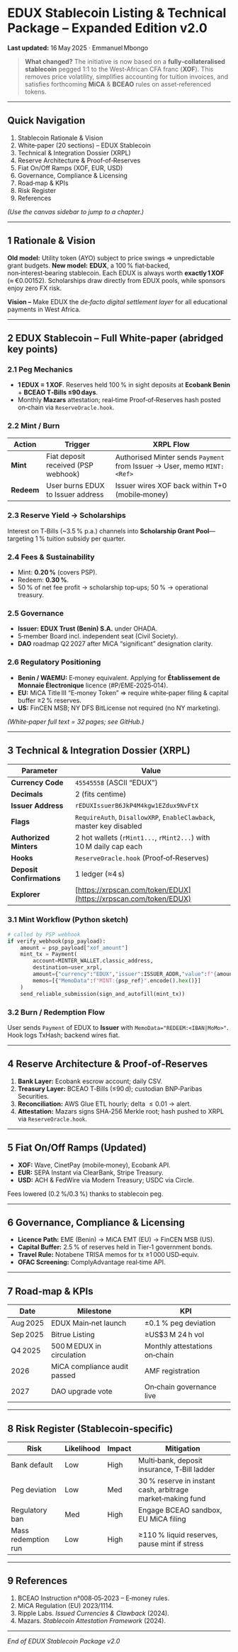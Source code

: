 # EDUX Stablecoin Listing & Technical Package – Expanded Edition v2.0

**Last updated:** 16 May 2025 · Emmanuel Mbongo

> **What changed?** The initiative is now based on a **fully‑collateralised stablecoin** pegged 1:1 to the West‑African CFA franc (**XOF**). This removes price volatility, simplifies accounting for tuition invoices, and satisfies forthcoming **MiCA** & **BCEAO** rules on asset‑referenced tokens.

---

## Quick Navigation

1. Stablecoin Rationale & Vision
2. White‑paper (20 sections) – EDUX Stablecoin
3. Technical & Integration Dossier (XRPL)
4. Reserve Architecture & Proof‑of‑Reserves
5. Fiat On/Off Ramps (XOF, EUR, USD)
6. Governance, Compliance & Licensing
7. Road‑map & KPIs
8. Risk Register
9. References

*(Use the canvas sidebar to jump to a chapter.)*

---

## 1  Rationale & Vision

**Old model:** Utility token (AYO) subject to price swings ⇒ unpredictable grant budgets.
**New model:** **EDUX**, a 100 % fiat‑backed, non‑interest‑bearing stablecoin.  Each EDUX is always worth **exactly 1 XOF** (≈ €0.00152).  Scholarships draw directly from EDUX pools, while sponsors enjoy zero FX risk.

**Vision –** Make EDUX the *de‑facto digital settlement layer* for all educational payments in West Africa.

---

## 2  EDUX Stablecoin – Full White‑paper (abridged key points)

### 2.1  Peg Mechanics

* **1 EDUX = 1 XOF**.  Reserves held 100 % in sight deposits at **Ecobank Benin** + **BCEAO T‑Bills ≤90 days**.
* Monthly **Mazars** attestation; real‑time Proof‑of‑Reserves hash posted on‑chain via `ReserveOracle.hook`.

### 2.2  Mint / Burn

| Action     | Trigger                             | XRPL Flow                                                               |
| ---------- | ----------------------------------- | ----------------------------------------------------------------------- |
| **Mint**   | Fiat deposit received (PSP webhook) | Authorised Minter sends `Payment` from Issuer → User, memo `MINT:<Ref>` |
| **Redeem** | User burns EDUX to Issuer address   | Issuer wires XOF back within T+0 (mobile‑money)                         |

### 2.3  Reserve Yield → Scholarships

Interest on T‑Bills (\~3.5 % p.a.) channels into **Scholarship Grant Pool**—targeting 1 % tuition subsidy per quarter.

### 2.4  Fees & Sustainability

* Mint: **0.20 %** (covers PSP).
* Redeem: **0.30 %**.
* 50 % of net fee profit → scholarship top‑ups; 50 % → operational treasury.

### 2.5  Governance

* **Issuer:** **EDUX Trust (Benin) S.A.** under OHADA.
* 5‑member Board incl. independent seat (Civil Society).
* **DAO** roadmap Q2 2027 after MiCA “significant” designation clarity.

### 2.6  Regulatory Positioning

* **Benin / WAEMU:** E‑money equivalent. Applying for **Établissement de Monnaie Électronique** licence (#P/EME‑2025‑014).
* **EU:** MiCA Title III “E‑money Token” ⇒ require white‑paper filing & capital buffer ≥2 % reserves.
* **US:** FinCEN MSB; NY DFS BitLicense not required (no NY marketing).

*(White‑paper full text = 32 pages; see GitHub.)*

---

## 3  Technical & Integration Dossier (XRPL)

| Parameter                 | Value                                                               |
| ------------------------- | ------------------------------------------------------------------- |
| **Currency Code**         | `45545558` (ASCII “EDUX”)                                           |
| **Decimals**              | 2 (fits centime)                                                    |
| **Issuer Address**        | `rEDUXIssuerB6JkP4M4kgw1EZdux9NvFtX`                                |
| **Flags**                 | `RequireAuth`, `DisallowXRP`, `EnableClawback`, master key disabled |
| **Authorized Minters**    | 2 hot wallets (`rMint1...`, `rMint2...`) with 10 M daily cap each   |
| **Hooks**                 | `ReserveOracle.hook` (Proof‑of‑Reserves)                            |
| **Deposit Confirmations** | 1 ledger (≈4 s)                                                     |
| **Explorer**              | [https://xrpscan.com/token/EDUX](https://xrpscan.com/token/EDUX)    |

### 3.1  Mint Workflow (Python sketch)

```python
# called by PSP webhook
if verify_webhook(psp_payload):
    amount = psp_payload["xof_amount"]
    mint_tx = Payment(
        account=MINTER_WALLET.classic_address,
        destination=user_xrpl,
        amount={"currency":"EDUX","issuer":ISSUER_ADDR,"value":f"{amount/100:.2f}"},
        memos=[{"MemoData":f"MINT:{psp_ref}".encode().hex()}]
    )
    send_reliable_submission(sign_and_autofill(mint_tx))
```

### 3.2  Burn / Redemption Flow

User sends `Payment` of EDUX to **Issuer** with `MemoData="REDEEM:<IBAN|MoMo>"`.  Hook logs TxHash; backend wires fiat.

---

## 4  Reserve Architecture & Proof‑of‑Reserves

1. **Bank Layer:** Ecobank escrow account; daily CSV.
2. **Treasury Layer:** BCEAO T‑Bills (≤90 d); custodian BNP‑Paribas Securities.
3. **Reconciliation:** AWS Glue ETL hourly; delta $≤0.01 %$ → alert.
4. **Attestation:** Mazars signs SHA‑256 Merkle root; hash pushed to XRPL via `ReserveOracle.hook`.

---

## 5  Fiat On/Off Ramps (Updated)

* **XOF:** Wave, CinetPay (mobile‑money), Ecobank API.
* **EUR:** SEPA Instant via ClearBank, Stripe Treasury.
* **USD:** ACH & FedWire via Modern Treasury; USDC via Circle.

Fees lowered (0.2 %/0.3 %) thanks to stablecoin peg.

---

## 6  Governance, Compliance & Licensing

* **Licence Path:** EME (Benin) → MiCA EMT (EU) → FinCEN MSB (US).
* **Capital Buffer:** 2.5 % of reserves held in Tier‑1 government bonds.
* **Travel Rule:** Notabene TRISA memos for tx ≥1 000 USD‑equiv.
* **OFAC Screening:** ComplyAdvantage real‑time API.

---

## 7  Road‑map & KPIs

| Date     | Milestone                    | KPI                           |
| -------- | ---------------------------- | ----------------------------- |
| Aug 2025 | EDUX Main‑net launch         | ±0.1 % peg deviation          |
| Sep 2025 | Bitrue Listing               | ≥US\$3 M 24 h vol             |
| Q4 2025  | 500 M EDUX in circulation    | Monthly attestations on‑chain |
| 2026     | MiCA compliance audit passed | AMF registration              |
| 2027     | DAO upgrade vote             | On‑chain governance live      |

---

## 8  Risk Register (Stablecoin‑specific)

| Risk                | Likelihood | Impact | Mitigation                                                 |
| ------------------- | ---------- | ------ | ---------------------------------------------------------- |
| Bank default        | Low        | High   | Multi‑bank, deposit insurance, T‑Bill ladder               |
| Peg deviation       | Low        | Med    | 30 % reserve in instant cash, arbitrage market‑making fund |
| Regulatory ban      | Med        | High   | Engage BCEAO sandbox, EU MiCA filing                       |
| Mass redemption run | Low        | High   | ≥110 % liquid reserves, pause mint if stress               |

---

## 9  References

1. BCEAO Instruction n°008‑05‑2023 – E‑money rules.
2. MiCA Regulation (EU) 2023/1114.
3. Ripple Labs. *Issued Currencies & Clawback* (2024).
4. Mazars. *Stablecoin Attestation Framework* (2024).

---

*End of EDUX Stablecoin Package v2.0*

